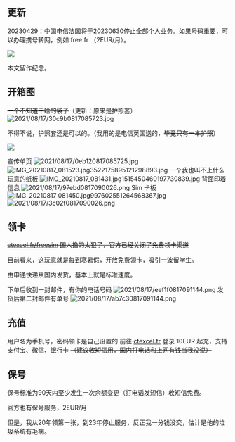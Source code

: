 ## 更新

20230429：中国电信法国将于20230630停止全部个人业务。如果号码重要，可以办理携号转网，例如 free.fr （2EUR/月）。

![](https://s3-jp-ap-3.040407.xyz/oss/photos/1682738945947.jpeg)

本文留作纪念。

## 开箱图
~~一个不知道干啥的袋子~~（更新：原来是护照套）
![2021/08/17/30c9b0817085723.jpg](https://s3-jp-ap-3.040407.xyz/oss/photos/IMG_20210817_081510.jpg)

不得不说，护照套还是可以的。（我用的是电信英国送的，~~毕竟只有一本护照~~）

![](https://s3-jp-ap-3.040407.xyz/oss/photos/6223989730752705965_121.jpg)

宣传单页
![2021/08/17/0eb120817085725.jpg](https://s3-jp-ap-3.040407.xyz/oss/photos/IMG_20210817_081530.jpg)
![IMG_20210817_081523.jpg3522175895121298893.jpg](https://s3-jp-ap-3.040407.xyz/oss/photos/IMG_20210817_081523.jpg)
一个我也叫不上什么玩意的纸板
![IMG_20210817_081431.jpg1515450460197730839.jpg](https://s3-jp-ap-3.040407.xyz/oss/photos/IMG_20210817_081431.jpg)
背面印着信息
![2021/08/17/97ebd0817090026.png](https://s3-jp-ap-3.040407.xyz/oss/photos/Snipaste_08-56-55.png)
Sim 卡板
![IMG_20210817_081450.jpg997602551264568367.jpg](https://s3-jp-ap-3.040407.xyz/oss/photos/IMG_20210817_081450.jpg)
![2021/08/17/3c02f0817090026.png](https://s3-jp-ap-3.040407.xyz/oss/photos/Snipaste_08-56-32.png)

## 领卡
~~[ctexcel.fr/freesim](https://www.ctexcel.fr/freesim/)  国人撸的太狠了，官方已经关闭了免费领卡渠道~~

目前看来，这玩意就是每到寒暑假，开放免费领卡，吸引一波留学生。

由申通快递从国内发货，基本上就是标准速度。

下单后收到一封邮件，有你的电话号码
![2021/08/17/eef1f0817091144.png](https://s3-jp-ap-3.040407.xyz/oss/photos/Snipaste_09-11-00.png)
发货后第二封邮件有单号
![2021/08/17/ab7c30817091144.png](https://s3-jp-ap-3.040407.xyz/oss/photos/Snipaste_09-11-18.png)

## 充值
用户名为手机号，密码领卡是自己设置的
前往 [ctexcel.fr](https://www.ctexcel.fr/login.jsp) 登录
10EUR 起充，支持支付宝、微信、银行卡
~~（建议收短信用，国内打电话和上网有钱当我没说）~~

## 保号
保号标准为90天内至少发生一次余额变更（打电话发短信）收短信免费。

官方也有保号服务，2EUR/月

但是，我从20年领第一张，到23年停止服务，反正我一分钱没交，估计是他的垃圾系统有毛病。

